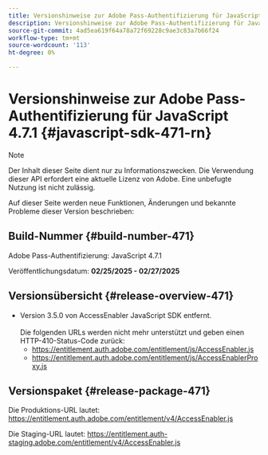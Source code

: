 ```yaml
---
title: Versionshinweise zur Adobe Pass-Authentifizierung für JavaScript 4.7.1
description: Versionshinweise zur Adobe Pass-Authentifizierung für JavaScript 4.7.1
source-git-commit: 4ad5ea619f64a78a72f69228c9ae3c83a7b66f24
workflow-type: tm+mt
source-wordcount: '113'
ht-degree: 0%

---
```


# Versionshinweise zur Adobe Pass-Authentifizierung für JavaScript 4.7.1 {#javascript-sdk-471-rn}

>[!NOTE]
>
>Der Inhalt dieser Seite dient nur zu Informationszwecken. Die Verwendung dieser API erfordert eine aktuelle Lizenz von Adobe. Eine unbefugte Nutzung ist nicht zulässig.

Auf dieser Seite werden neue Funktionen, Änderungen und bekannte Probleme dieser Version beschrieben:

## Build-Nummer {#build-number-471}

Adobe Pass-Authentifizierung: JavaScript 4.7.1

Veröffentlichungsdatum: **02/25/2025 - 02/27/2025**

## Versionsübersicht {#release-overview-471}

* Version 3.5.0 von AccessEnabler JavaScript SDK entfernt.
  <br/><br/>
Die folgenden URLs werden nicht mehr unterstützt und geben einen HTTP-410-Status-Code zurück:
   * https://entitlement.auth.adobe.com/entitlement/js/AccessEnabler.js
   * https://entitlement.auth.adobe.com/entitlement/js/AccessEnablerProxy.js

## Versionspaket {#release-package-471}

Die Produktions-URL lautet: https://entitlement.auth.adobe.com/entitlement/v4/AccessEnabler.js

Die Staging-URL lautet: https://entitlement.auth-staging.adobe.com/entitlement/v4/AccessEnabler.js
